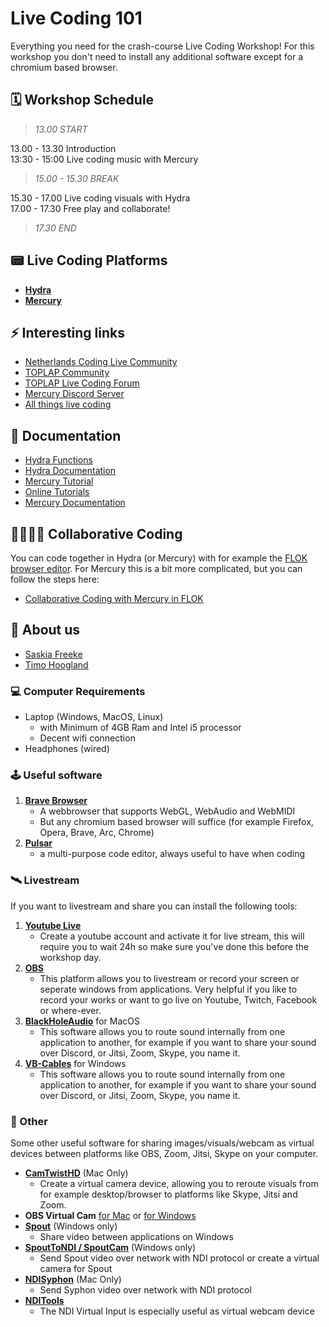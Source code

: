 # Live Coding 101

Everything you need for the crash-course Live Coding Workshop! For this workshop you don't need to install any additional software except for a chromium based browser.

## 🗓 Workshop Schedule

>*13.00 START*

13.00 - 13.30 Introduction  
13:30 - 15:00  Live coding music with Mercury

>*15.00 - 15.30 BREAK*

15.30 - 17.00 Live coding visuals with Hydra  
17.00 - 17.30 Free play and collaborate!

>*17.30 END*

## 📟 Live Coding Platforms

- [**Hydra**](http://hydra.ojack.xyz)
- [**Mercury**](http://mercury.timohoogland.com)

## ⚡️ Interesting links
- [Netherlands Coding Live Community](https://netherlands-coding-live.github.io/)
- [TOPLAP Community](https://blog.toplap.org/)
- [TOPLAP Live Coding Forum](https://forum.toplap.org/c/communities/nl/18)
- [Mercury Discord Server](https://discord.gg/vt59NYU)
- [All things live coding](https://github.com/toplap/awesome-livecoding)

## 📖 Documentation

- [Hydra Functions](https://ojack.xyz/hydra-functions/)
- [Hydra Documentation](https://hydra.ojack.xyz/docs/)
- [Mercury Tutorial](https://tmhglnd.github.io/mercury-docs/docs/usage/coding)
- [Online Tutorials](http://mercury.timohoogland.com)
- [Mercury Documentation](https://tmhglnd.github.io/mercury-docs)

## 👩‍💻👨‍💻 Collaborative Coding

You can code together in Hydra (or Mercury) with for example the [FLOK browser editor](https://flok.cc). For Mercury this is a bit more complicated, but you can follow the steps here:

- [Collaborative Coding with Mercury in FLOK](https://tmhglnd.github.io/mercury-docs/docs/collaborate/)

## 👋 About us

- [Saskia Freeke](https://sasj.nl/portfolio/)
- [Timo Hoogland](http://www.timohoogland.com)

### 💻 Computer Requirements

- Laptop (Windows, MacOS, Linux)
	- with Minimum of 4GB Ram and Intel i5 processor
	- Decent wifi connection
- Headphones (wired)

### 🕹 Useful software

1. [**Brave Browser**](https://brave.com/)
	- A webbrowser that supports WebGL, WebAudio and WebMIDI
	- But any chromium based browser will suffice (for example Firefox, Opera, Brave, Arc, Chrome)
2. [**Pulsar**](https://pulsar-edit.dev/)
  	- a multi-purpose code editor, always useful to have when coding
<!-- 3. [**Discord**](https://discord.com/new) -->
<!-- - Please install Discord and make an account. We will be using a Discord server to easily share code, share screens, share url's and more. We will share the Discord server invite via the mail. -->
	
<!-- >If you have any issues with installing any of the software feel free to post a message in the Discord or send an e-mail. -->
	
### 🛰 Livestream

If you want to livestream and share you can install the following tools:

1. [**Youtube Live**](https://studio.youtube.com/video/2Se7fskJZCo/livestreaming)
	- Create a youtube account and activate it for live stream, this will require you to wait 24h so make sure you've done this before the workshop day.
2. [**OBS**](https://obsproject.com/)
  	- This platform allows you to livestream or record your screen or seperate windows from applications. Very helpful if you like to record your works or want to go live on Youtube, Twitch, Facebook or where-ever.
3. [**BlackHoleAudio**](https://existential.audio/blackhole/?pk_campaign=github&pk_kwd=release) for MacOS
	- This software allows you to route sound internally from one application to another, for example if you want to share your sound over Discord, or Jitsi, Zoom, Skype, you name it.
3. [**VB-Cables**](https://www.vb-audio.com/Cable/) for Windows
  	- This software allows you to route sound internally from one application to another, for example if you want to share your sound over Discord, or Jitsi, Zoom, Skype, you name it.
	
### 👾 Other

Some other useful software for sharing images/visuals/webcam as virtual devices between platforms like OBS, Zoom, Jitsi, Skype on your computer.

- [**CamTwistHD**](http://camtwiststudio.com/download/) (Mac Only)
	- Create a virtual camera device, allowing you to reroute visuals from for example desktop/browser to platforms like Skype, Jitsi and Zoom.
- **OBS Virtual Cam** [for Mac](https://github.com/johnboiles/obs-mac-virtualcam/releases/tag/v1.2.1) or [for Windows](https://github.com/Fenrirthviti/obs-virtual-cam/releases)
- [**Spout**](https://spout.zeal.co/) (Windows only)
	- Share video between applications on Windows
- [**SpoutToNDI / SpoutCam**](https://leadedge.github.io/) (Windows only)
	- Send Spout video over network with NDI protocol or create a virtual camera for Spout
- [**NDISyphon**](https://docs.vidvox.net/freebies_ndi_syphon.html) (Mac Only)
	- Send Syphon video over network with NDI protocol
- [**NDITools**](https://ndi.tv/tools/)
	- The NDI Virtual Input is especially useful as virtual webcam device
